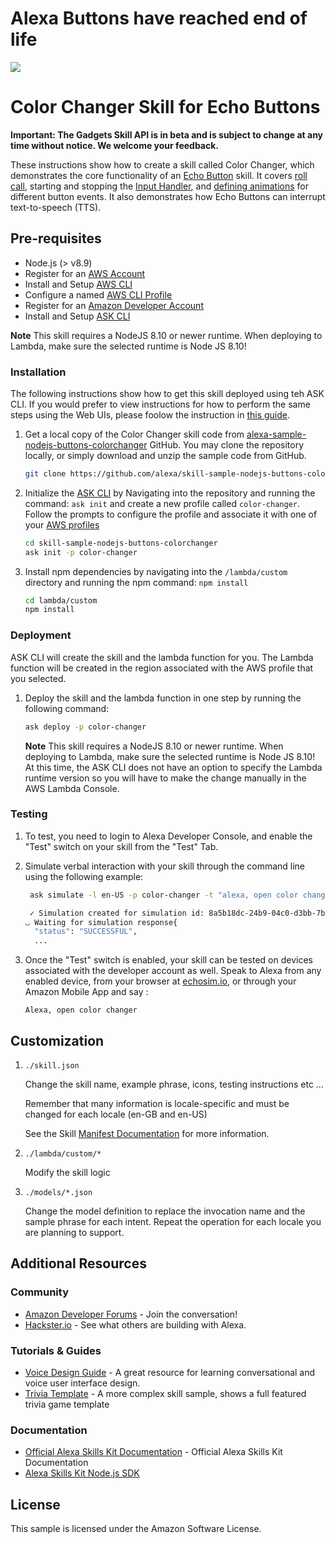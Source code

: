# Alexa Buttons have reached end of life

![](https://images-na.ssl-images-amazon.com/images/G/01/kindle/dp/2017/4911315144/LP_AG_HERO_BANNER_1334x389.jpg)


# Color Changer Skill for Echo Buttons

**Important: The Gadgets Skill API is in beta and is subject to change at any time without notice. We welcome your feedback.**

These instructions show how to create a skill called Color Changer, which demonstrates the core functionality of an [Echo Button](https://www.amazon.com/Echo-Buttons-Alexa-Gadget-Pack/dp/B072C4KCQH) skill. It covers [roll call](https://developer.amazon.com/docs/gadget-skills/discover-echo-buttons.html#goals), starting and stopping the [Input Handler](https://developer.amazon.com/docs/gadget-skills/receive-echo-button-events.html#flow), and [defining animations](https://developer.amazon.com/docs/gadget-skills/control-echo-buttons.html#animate) for different button events. It also demonstrates how Echo Buttons can interrupt text-to-speech (TTS).


## Pre-requisites

* Node.js (> v8.9)
* Register for an [AWS Account](https://aws.amazon.com/)
* Install and Setup [AWS CLI](https://docs.aws.amazon.com/cli/latest/userguide/installing.html)
* Configure a named [AWS CLI Profile](https://docs.aws.amazon.com/cli/latest/userguide/cli-multiple-profiles.html)  
* Register for an [Amazon Developer Account](https://developer.amazon.com/)
* Install and Setup [ASK CLI](https://developer.amazon.com/docs/smapi/quick-start-alexa-skills-kit-command-line-interface.html)

**Note** This skill requires a NodeJS 8.10 or newer runtime. When deploying to Lambda, make sure the selected runtime is Node JS 8.10!

### Installation

The following instructions show how to get this skill deployed using teh ASK CLI. If you would prefer to view instructions for how to perform the same steps using the Web UIs, please foolow the instruction in [this guide](instructions/3-deployment-web.md).

1. Get a local copy of the Color Changer skill code from [alexa-sample-nodejs-buttons-colorchanger](https://github.com/alexa/skill-sample-nodejs-buttons-colorchanger) GitHub. You may clone the repository locally, or simply download and unzip the sample code from GitHub. 

	```bash
	git clone https://github.com/alexa/skill-sample-nodejs-buttons-colorchanger/
	```

2. Initialize the [ASK CLI](https://developer.amazon.com/docs/smapi/quick-start-alexa-skills-kit-command-line-interface.html) by Navigating into the repository and running the command: `ask init` and create a new profile called `color-changer`. Follow the prompts to configure the profile and associate it with one of your [AWS profiles](https://docs.aws.amazon.com/cli/latest/userguide/cli-multiple-profiles.html)

	```bash
	cd skill-sample-nodejs-buttons-colorchanger
	ask init -p color-changer
	```

3. Install npm dependencies by navigating into the `/lambda/custom` directory and running the npm command: `npm install`

	```bash
	cd lambda/custom
	npm install
	```


### Deployment

ASK CLI will create the skill and the lambda function for you. The Lambda function will be created in the region associated with the AWS profile that you selected.

1. Deploy the skill and the lambda function in one step by running the following command:

	```bash
	ask deploy -p color-changer
	```

	**Note** This skill requires a NodeJS 8.10 or newer runtime. When deploying to Lambda, make sure the selected runtime is Node JS 8.10! At this time, the ASK CLI does not have an option to specify the Lambda runtime version so you will have to make the change manually in the AWS Lambda Console. 

### Testing

1. To test, you need to login to Alexa Developer Console, and enable the "Test" switch on your skill from the "Test" Tab.

2. Simulate verbal interaction with your skill through the command line using the following example:

	```bash
	 ask simulate -l en-US -p color-changer -t "alexa, open color changer"

	 ✓ Simulation created for simulation id: 8a5b18dc-24b9-04c0-d3bb-7b63d9887faf
	◡ Waiting for simulation response{
	  "status": "SUCCESSFUL",
	  ...
	 ```

3. Once the "Test" switch is enabled, your skill can be tested on devices associated with the developer account as well. Speak to Alexa from any enabled device, from your browser at [echosim.io](https://echosim.io/welcome), or through your Amazon Mobile App and say :

	```text
	Alexa, open color changer
	```

## Customization

1. ```./skill.json```

   Change the skill name, example phrase, icons, testing instructions etc ...

   Remember that many information is locale-specific and must be changed for each locale (en-GB and en-US)

   See the Skill [Manifest Documentation](https://developer.amazon.com/docs/smapi/skill-manifest.html) for more information.

2. ```./lambda/custom/*```

   Modify the skill logic

3. ```./models/*.json```

	Change the model definition to replace the invocation name and the sample phrase for each intent.  Repeat the operation for each locale you are planning to support.


## Additional Resources

### Community
* [Amazon Developer Forums](https://forums.developer.amazon.com/spaces/311/gadgets-beta.html) - Join the conversation!
* [Hackster.io](https://www.hackster.io/amazon-alexa) - See what others are building with Alexa.

### Tutorials & Guides
* [Voice Design Guide](https://developer.amazon.com/designing-for-voice/) - A great resource for learning conversational and voice user interface design.
* [Trivia Template](https://github.com/alexa/skill-sample-nodejs-buttons-trivia/) - A more complex skill sample, shows a full featured trivia game template

### Documentation
* [Official Alexa Skills Kit Documentation](https://developer.amazon.com/docs/ask-overviews/build-skills-with-the-alexa-skills-kit.html) - Official Alexa Skills Kit Documentation
* [Alexa Skills Kit Node.js SDK](https://github.com/alexa/alexa-skills-kit-sdk-for-nodejs/)


## License

This sample is licensed under the Amazon Software License.

